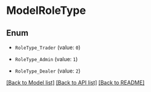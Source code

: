 # ModelRoleType


## Enum

* `RoleType_Trader` (value: `0`)

* `RoleType_Admin` (value: `1`)

* `RoleType_Dealer` (value: `2`)

[[Back to Model list]](../README.md#documentation-for-models) [[Back to API list]](../README.md#documentation-for-api-endpoints) [[Back to README]](../README.md)


